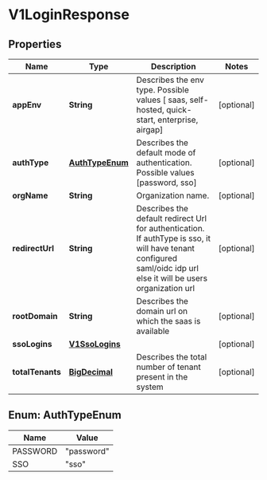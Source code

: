 # V1LoginResponse

## Properties
Name | Type | Description | Notes
------------ | ------------- | ------------- | -------------
**appEnv** | **String** | Describes the env type. Possible values [ saas, self-hosted, quick-start, enterprise, airgap] |  [optional]
**authType** | [**AuthTypeEnum**](#AuthTypeEnum) | Describes the default mode of authentication. Possible values [password, sso] |  [optional]
**orgName** | **String** | Organization name. |  [optional]
**redirectUrl** | **String** | Describes the default redirect Url for authentication. If authType is sso, it will have tenant configured saml/oidc idp url else it will be users organization url |  [optional]
**rootDomain** | **String** | Describes the domain url on which the saas is available |  [optional]
**ssoLogins** | [**V1SsoLogins**](V1SsoLogins.md) |  |  [optional]
**totalTenants** | [**BigDecimal**](BigDecimal.md) | Describes the total number of tenant present in the system |  [optional]

<a name="AuthTypeEnum"></a>
## Enum: AuthTypeEnum
Name | Value
---- | -----
PASSWORD | &quot;password&quot;
SSO | &quot;sso&quot;
